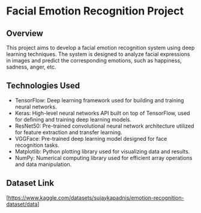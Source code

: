 # Facial Emotion Recognition Project
## Overview
This project aims to develop a facial emotion recognition system using deep learning techniques. The system is designed to analyze facial expressions in images and predict the corresponding emotions, such as happiness, sadness, anger, etc.

## Technologies Used
* TensorFlow: Deep learning framework used for building and training neural networks.
* Keras: High-level neural networks API built on top of TensorFlow, used for defining and training deep learning models.
* ResNet50: Pre-trained convolutional neural network architecture utilized for feature extraction and transfer learning.
* VGGFace: Pre-trained deep learning model designed for face recognition tasks.
* Matplotlib: Python plotting library used for visualizing data and results.
* NumPy: Numerical computing library used for efficient array operations and data manipulation.

## Dataset Link
[https://www.kaggle.com/datasets/sujaykapadnis/emotion-recognition-dataset/data]

